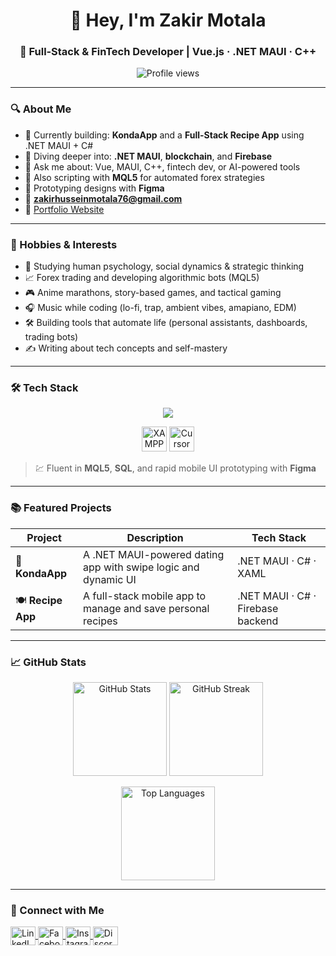 <h1 align="center">👋 Hey, I'm Zakir Motala</h1>
<h3 align="center">🚀 Full‑Stack & FinTech Developer | Vue.js · .NET MAUI · C++</h3>

<p align="center">
  <img src="https://komarev.com/ghpvc/?username=Zakir176&label=Profile+views&color=0e75b6&style=flat" alt="Profile views"/>
</p>

---

### 🔍 About Me

- 🔭 Currently building: **KondaApp** and a **Full-Stack Recipe App** using .NET MAUI + C#  
- 🌱 Diving deeper into: **.NET MAUI**, **blockchain**, and **Firebase**  
- 💬 Ask me about: Vue, MAUI, C++, fintech dev, or AI-powered tools  
- 🧠 Also scripting with **MQL5** for automated forex strategies  
- 🎨 Prototyping designs with **Figma**  
- 📧 **zakirhusseinmotala76@gmail.com**  
- 🔗 [Portfolio Website](https://zakir176.github.io/PortfolioWebsite/index3.html)

---

### 🎯 Hobbies & Interests

- 🧠 Studying human psychology, social dynamics & strategic thinking  
- 📈 Forex trading and developing algorithmic bots (MQL5)  
- 🎮 Anime marathons, story-based games, and tactical gaming  
- 🎧 Music while coding (lo-fi, trap, ambient vibes, amapiano, EDM)  
- 🛠️ Building tools that automate life (personal assistants, dashboards, trading bots)  
- ✍️ Writing about tech concepts and self-mastery  

---

### 🛠 Tech Stack

<p align="center">
  <img src="https://skillicons.dev/icons?i=cpp,python,dotnet,vue,js,html,css,git,cs,mysql,php,figma,tailwind,vuetify,postman,fastapi,vscode" />
</p>

<p align="center">
  <!-- XAMPP -->
  <img src="https://upload.wikimedia.org/wikipedia/commons/7/7e/XAMPP_logo.svg" title="XAMPP" alt="XAMPP" width="40" height="40" />

  <!-- Cursor Editor -->
  <img src="https://avatars.githubusercontent.com/u/127398300?s=200&v=4" title="Cursor Editor" alt="Cursor Editor" width="40" height="40" />
</p>

> 💹 Fluent in **MQL5**, **SQL**, and rapid mobile UI prototyping with **Figma**

---

### 📚 Featured Projects

| Project | Description | Tech Stack |
|--------|-------------|------------|
| 🔗 **KondaApp** | A .NET MAUI-powered dating app with swipe logic and dynamic UI | .NET MAUI · C# · XAML |
| 🍽 **Recipe App** | A full-stack mobile app to manage and save personal recipes | .NET MAUI · C# · Firebase backend |

---

### 📈 GitHub Stats

<p align="center">
  <img src="https://github-readme-stats.vercel.app/api?username=Zakir176&show_icons=true&theme=github_dark&hide_border=true" alt="GitHub Stats" height="150" />
  <img src="https://github-readme-streak-stats.herokuapp.com/?user=Zakir176&theme=github-dark&hide_border=true" alt="GitHub Streak" height="150" />
</p>

<p align="center">
  <img src="https://github-readme-stats.vercel.app/api/top-langs/?username=Zakir176&layout=compact&theme=github_dark&hide_border=true" alt="Top Languages" height="150" />
</p>

---

### 🤝 Connect with Me

<p align="left">
  <a href="https://linkedin.com/in/zakir-motala" target="_blank">
    <img align="center" src="https://raw.githubusercontent.com/rahuldkjain/github-profile-readme-generator/master/src/images/icons/Social/linked-in-alt.svg" alt="LinkedIn" height="30" width="40" />
  </a>
  <a href="https://facebook.com/zakir.hussein" target="_blank">
    <img align="center" src="https://raw.githubusercontent.com/rahuldkjain/github-profile-readme-generator/master/src/images/icons/Social/facebook.svg" alt="Facebook" height="30" width="40" />
  </a>
  <a href="https://instagram.com/must_be_hussein" target="_blank">
    <img align="center" src="https://raw.githubusercontent.com/rahuldkjain/github-profile-readme-generator/master/src/images/icons/Social/instagram.svg" alt="Instagram" height="30" width="40" />
  </a>
  <a href="https://discord.gg/ydj76qdq" target="_blank">
    <img align="center" src="https://raw.githubusercontent.com/rahuldkjain/github-profile-readme-generator/master/src/images/icons/Social/discord.svg" alt="Discord" height="30" width="40" />
  </a>
</p>
